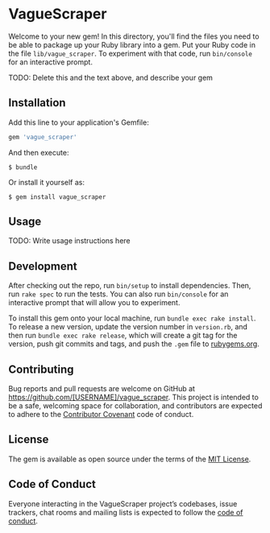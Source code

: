 # VagueScraper

Welcome to your new gem! In this directory, you'll find the files you need to be able to package up your Ruby library into a gem. Put your Ruby code in the file `lib/vague_scraper`. To experiment with that code, run `bin/console` for an interactive prompt.

TODO: Delete this and the text above, and describe your gem

## Installation

Add this line to your application's Gemfile:

```ruby
gem 'vague_scraper'
```

And then execute:

    $ bundle

Or install it yourself as:

    $ gem install vague_scraper

## Usage

TODO: Write usage instructions here

## Development

After checking out the repo, run `bin/setup` to install dependencies. Then, run `rake spec` to run the tests. You can also run `bin/console` for an interactive prompt that will allow you to experiment.

To install this gem onto your local machine, run `bundle exec rake install`. To release a new version, update the version number in `version.rb`, and then run `bundle exec rake release`, which will create a git tag for the version, push git commits and tags, and push the `.gem` file to [rubygems.org](https://rubygems.org).

## Contributing

Bug reports and pull requests are welcome on GitHub at https://github.com/[USERNAME]/vague_scraper. This project is intended to be a safe, welcoming space for collaboration, and contributors are expected to adhere to the [Contributor Covenant](http://contributor-covenant.org) code of conduct.

## License

The gem is available as open source under the terms of the [MIT License](http://opensource.org/licenses/MIT).

## Code of Conduct

Everyone interacting in the VagueScraper project’s codebases, issue trackers, chat rooms and mailing lists is expected to follow the [code of conduct](https://github.com/[USERNAME]/vague_scraper/blob/master/CODE_OF_CONDUCT.md).

